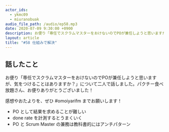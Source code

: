 ```yaml
---
actor_ids:
  - ykmc09
  - miuranobuak
audio_file_path: /audio/ep58.mp3
date: 2020-07-09 9:30:00 +0900
description: お便り「専任でスクラムマスターをおけないのでPOが兼任しようと思いますが、気をつけることはありますか？」について二人で話しました。
layout: article
title: "#58 仕組みで解決"
---
```


## 話したこと

お便り「専任でスクラムマスターをおけないのでPOが兼任しようと思いますが、気をつけることはありますか？」について二人で話しました。パクチー食べ放題さん、お便りありがとうございました！

感想やおたよりを、ぜひ #omoiyarifm までお願いします！

- PO として結果を求めることが難しい
- done rate を計測するとうまくいく 
- PO と Scrum Master の兼務は教科書的にはアンチパターン
